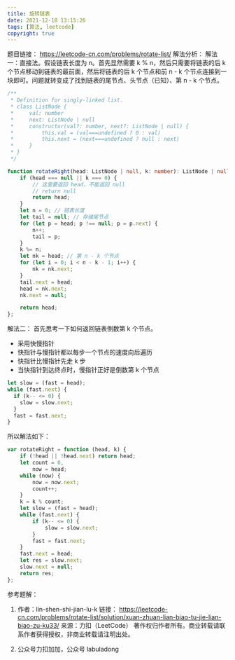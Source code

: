 ```yaml
---
title: 旋转链表
date: 2021-12-18 13:15:26
tags: [算法, leetcode]
copyright: true
---
```

题目链接：
https://leetcode-cn.com/problems/rotate-list/
解法分析：
解法一：直接法。假设链表长度为 n。首先显然需要 k % n，然后只需要将链表的后 k 个节点移动到链表的最前面，然后将链表的后 k 个节点和前 n - k 个节点连接到一块即可。问题就转变成了找到链表的尾节点、头节点（已知）、第 n - k 个节点。

```ts
/**
 * Definition for singly-linked list.
 * class ListNode {
 *     val: number
 *     next: ListNode | null
 *     constructor(val?: number, next?: ListNode | null) {
 *         this.val = (val===undefined ? 0 : val)
 *         this.next = (next===undefined ? null : next)
 *     }
 * }
 */

function rotateRight(head: ListNode | null, k: number): ListNode | null {
    if (head === null || k === 0) {
        // 这里要返回 head，不能返回 null
        // return null
        return head;
    }
    let n = 0; // 链表长度
    let tail = null; // 存储尾节点
    for (let p = head; p !== null; p = p.next) {
        n++;
        tail = p;
    }
    k %= n;
    let nk = head; // 第 n - k 个节点
    for (let i = 0; i < n - k - 1; i++) {
        nk = nk.next;
    }
    tail.next = head;
    head = nk.next;
    nk.next = null;

    return head;
};
```

解法二：
首先思考一下如何返回链表倒数第 k 个节点。
- 采用快慢指针
- 快指针与慢指针都以每步一个节点的速度向后遍历
- 快指针比慢指针先走 k 步
- 当快指针到达终点时，慢指针正好是倒数第 k 个节点

```js
let slow = (fast = head);
while (fast.next) {
  if (k-- <= 0) {
    slow = slow.next;
  }
  fast = fast.next;
}
```
所以解法如下：
```js
var rotateRight = function (head, k) {
    if (!head || !head.next) return head;
    let count = 0,
        now = head;
    while (now) {
        now = now.next;
        count++;
    }
    k = k % count;
    let slow = (fast = head);
    while (fast.next) {
        if (k-- <= 0) {
            slow = slow.next;
        }
        fast = fast.next;
    }
    fast.next = head;
    let res = slow.next;
    slow.next = null;
    return res;
};
```



参考题解：
1. 作者：lin-shen-shi-jian-lu-k
   链接：
   https://leetcode-cn.com/problems/rotate-list/solution/xuan-zhuan-lian-biao-tu-jie-lian-biao-zu-ku33/
   来源：力扣（LeetCode）
   著作权归作者所有。商业转载请联系作者获得授权，非商业转载请注明出处。

2. 公众号力扣加加，公众号 labuladong